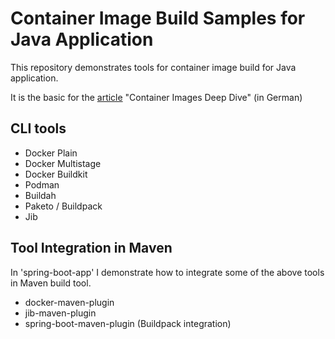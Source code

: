 # Container Image Build Samples for Java Application

This repository demonstrates tools for container image build for Java application.

It is the basic for the [article](https://www.informatik-aktuell.de/entwicklung/methoden/container-images-deep-dive-101-wege-zum-bauen-und-bereitstellen.html) "Container Images Deep Dive" (in German)

## CLI tools

* Docker Plain
* Docker Multistage
* Docker Buildkit
* Podman
* Buildah
* Paketo / Buildpack
* Jib

## Tool Integration in Maven

In 'spring-boot-app' I demonstrate how to integrate some of the above tools in Maven build tool.

* docker-maven-plugin
* jib-maven-plugin
* spring-boot-maven-plugin (Buildpack integration)
